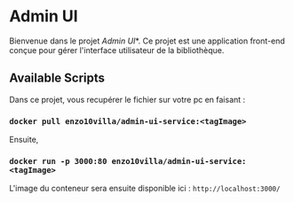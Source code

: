 # Admin UI

Bienvenue dans le projet *Admin UI**. Ce projet est une application front-end conçue pour gérer l'interface utilisateur de la bibliothèque.

## Available Scripts

Dans ce projet, vous recupérer le fichier sur votre pc en faisant :

### `docker pull enzo10villa/admin-ui-service:<tagImage>`

Ensuite,

### `docker run -p 3000:80 enzo10villa/admin-ui-service:<tagImage>`

L'image du conteneur sera ensuite disponible ici : `http://localhost:3000/`
